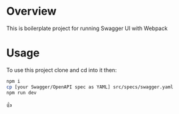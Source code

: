 Overview
===

This is boilerplate project for running Swagger UI with Webpack

Usage
===

To use this project clone and cd into it then:

```bash
npm i
cp [your Swagger/OpenAPI spec as YAML] src/specs/swagger.yaml
npm run dev
```

:thumbsup:
